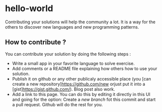 # hello-world
Contributing your solutions will help the community a lot. It is a way for the others to discover new languages and new programming patterns.

## How to contribute ?
You can contribute your solution by doing the following steps :
- Write a small app in your favorite language to solve exercise.
- Add comments or a README file explaining how others how to use your solution.
- Publish  it on github or any other publicaly accessible place (you [can create a new repository]https://github.com/new orjust put it into a [gist]https://gist.github.com/). Blog post also work.
- Add a link to this page. You can do this by editing it directly in this UI and going for the option: Create a *new branch* fot this commit and start a pull request. Github will do the rest for you.  
